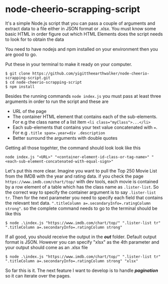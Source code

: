 # node-cheerio-scrapping-script

It's a simple Node.js script that you can pass a couple of arguments and extract data to a file either in JSON format or .xlsx. You must know some basic HTML in order figure out which HTML Elements does the script needs to look for to obtain the data

You need to have nodejs and npm installed on your environment then you are good to go.

Put these in your terminal to make it ready on your computer.

```
$ git clone https://github.com/yigittheearthwalker/node-cheerio-scrapping-script.git
$ cd node-cheerio-scrapping-script
$ npm install
```

Besides the running commands `node index.js` you must pass at least three arguments in order to run the script and these are 

- URL of the page
- The container HTML element that contains each of the sub-elements. For e.g the class name of a list item `<li class="myClass">...</li>`
- Each sub-elements that contains your text value concatenated with `=`. For e.g `.title span=.year=div .description`
- Better surround the arguments with double quotes

Getting all those togehter, the command should look look like this

 `node index.js "<URL>" "<container-element-id-class-or-tag-name>" "<each-sub-element-concatenated-with-equal-sign>"`
 
Let's put this more clear. Imagine you want to pull the Top 250 Movie List from the IMDB with the year and rating data. if you check the page `https://www.imdb.com/chart/top/` with dev tools, each movie is contained by a row element of a table which has the class name as `.lister-list`. So the correct way to specify the container argument is to say `.lister-list tr`. Then for the next parameter you need to specify each field that contains the relevant text data. `".titleColumn a=.secondaryInfo=.ratingColumn strong"`. so the complete command needs to go to the terminal should be like this

`$ node .\index.js "https://www.imdb.com/chart/top/" ".lister-list tr" ".titleColumn a=.secondaryInfo=.ratingColumn strong"`

If all good, you should receive the output in the ***out*** folder. Default output format is JSON. However you can specify "xlsx" as the 4th parameter and your output should come as an .xlsx file

`$ node .\index.js "https://www.imdb.com/chart/top/" ".lister-list tr" ".titleColumn a=.secondaryInfo=.ratingColumn strong" "xlsx"`

So far this is it. The next feature I want to develop is to handle ***pagination*** so it can iterate over the pages.


